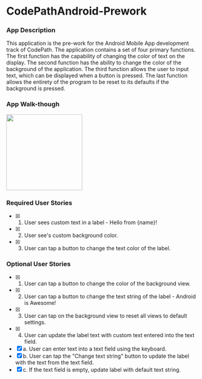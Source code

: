 # CodePathAndroid-Prework

### App Description

This application is the pre-work for the Android Mobile App development track of CodePath.
The application contains a set of four primary functions. The first function has the capability 
of changing the color of text on the display. The second function has the ability to change the 
color of the background of the application. The third function allows the user to input 
text, which can be displayed when a button is pressed. The last function allows the entirety 
of the program to be reset to its defaults if the background is pressed.

### App Walk-though

<img src="http://g.recordit.co/27zNQlzj4x.gif" width=200><br>

### Required User Stories
- [x] 1. User sees custom text in a label - Hello from {name}!
- [x] 2. User see's custom background color.
- [x] 3. User can tap a button to change the text color of the label.

### Optional User Stories
- [x] 1. User can tap a button to change the color of the background view.  
- [x] 2. User can tap a button to change the text string of the label - Android is Awesome!  
- [x] 3. User can tap on the background view to reset all views to default settings.  
- [x] 4. User can update the label text with custom text entered into the text field.  
- [x] a. User can enter text into a text field using the keyboard.  
- [x] b. User can tap the "Change text string" button to update the label with the text from the text field.  
- [x] c. If the text field is empty, update label with default text string.  

